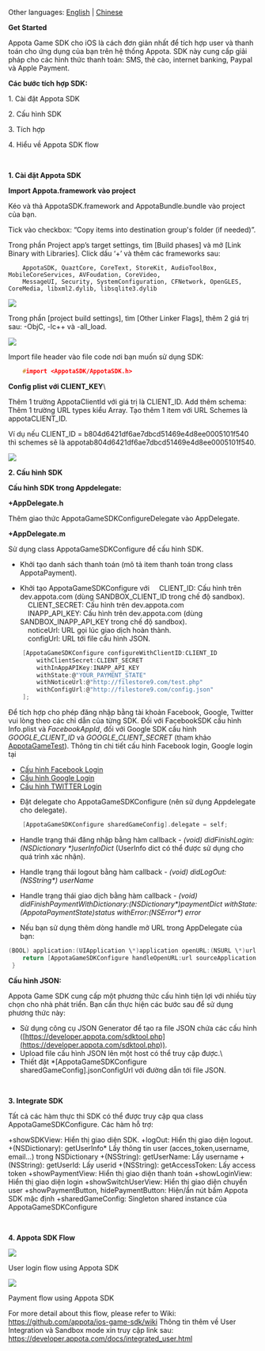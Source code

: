Other languages: [English](README_EN.md) | [Chinese](README_CN.md)

**Get Started**

Appota Game SDK cho iOS là cách đơn giản nhất để tích hợp user và thanh toán cho ứng dụng của bạn trên hệ thống Appota. SDK này cung cấp giải pháp cho các hình thức thanh toán: SMS, thẻ cào, internet banking, Paypal và Apple Payment.

**Các bước tích hợp SDK:**

​1. Cài đặt Appota SDK

​2. Cấu hình SDK

​3. Tích hợp

​4. Hiểu về Appota SDK flow

 

**1. Cài đặt Appota SDK**

**Import Appota.framework vào project**

Kéo và thả AppotaSDK.framework and AppotaBundle.bundle vào project của bạn.

Tick vào checkbox: “Copy items into destination group's folder (if needed)”.
 
Trong phần Project app’s target settings, tìm [Build phases] và mở [Link Binary with Libraries]. Click dấu ‘+’ và thêm các frameworks sau:

```
    AppotaSDK, QuaztCore, CoreText, StoreKit, AudioToolBox, MobileCoreServices, AVFoudation, CoreVideo,
    MessageUI, Security, SystemConfiguration, CFNetwork, OpenGLES, CoreMedia, libxml2.dylib, libsqlite3.dylib
```

![](docs/vn/step1.jpg)

Trong phần [project build settings], tìm [Other Linker Flags], thêm 2 giá trị sau: -ObjC, -lc++ và -all\_load.

![](docs/vn/step2.jpg)

Import file header vào file code nơi bạn muốn sử dụng SDK:

``` c
    #import <AppotaSDK/AppotaSDK.h>
```

**Config plist với CLIENT\_KEY**\
 
Thêm 1 trường AppotaClientId với giá trị là CLIENT\_ID. Add thêm schema: Thêm 1 trường URL types kiểu Array. Tạo thêm 1 item với URL Schemes là appotaCLIENT\_ID.
 
Ví dụ nếu CLIENT\_ID = b804d6421df6ae7dbcd51469e4d8ee0005101f540 thì schemes sẽ là appotab804d6421df6ae7dbcd51469e4d8ee0005101f540.

![](docs/vn/step3.jpg)

**2. Cấu hình SDK**

**Cấu hình SDK trong Appdelegate:**

**+AppDelegate.h**

Thêm giao thức AppotaGameSDKConfigureDelegate vào AppDelegate.

**+AppDelegate.m**

Sử dụng class AppotaGameSDKConfigure để cấu hình SDK.

- Khởi tạo danh sách thanh toán (mô tả item thanh toán trong class AppotaPayment).

- Khởi tạo AppotaGameSDKConfigure với 
     CLIENT\_ID: Cấu hình trên dev.appota.com (dùng SANDBOX\_CLIENT\_ID trong chế độ sandbox).\
     CLIENT\_SECRET: Cấu hình trên dev.appota.com \
     INAPP\_API\_KEY: Cấu hình trên dev.appota.com (dùng SANDBOX\_INAPP\_API\_KEY trong chế độ sandbox).\
     noticeUrl: URL gọi lúc giao dịch hoàn thành.\
     configUrl: URL tới file cấu hình JSON.

``` c
    [AppotaGameSDKConfigure configureWithClientID:CLIENT_ID
        withClientSecret:CLIENT_SECRET
        withInAppAPIKey:INAPP_API_KEY
        withState:@"YOUR_PAYMENT_STATE" 
        withNoticeUrl:@"http://filestore9.com/test.php"
        withConfigUrl:@"http://filestore9.com/config.json" 
    ];
```

Để tích hợp cho phép đăng nhập bằng tài khoản Facebook, Google, Twitter vui lòng theo các chỉ dẫn của từng SDK. Đối với FacebookSDK cấu hình Info.plist và *FacebookAppId*, đối với Google SDK cấu hình *GOOGLE_CLIENT_ID* và *GOOGLE_CLIENT_SECRET* (tham khảo [AppotaGameTest](GameIntegration/AppotaGameTest)).
Thông tin chi tiết cấu hình Facebook login, Google login tại
* [Cấu hình Facebook Login](FBLOGIN_INTEGRATION_EN.md)
* [Cấu hình Google Login](GGLOGIN_INTEGRATION.md)
* [Cấu hình TWITTER Login](TWITTERLOGIN_INTEGRATION_EN.md)


- Đặt delegate cho AppotaGameSDKConfigure (nên sử dụng Appdelegate cho delegate).

``` c
    [AppotaGameSDKConfigure sharedGameConfig].delegate = self;
```

- Handle trạng thái đăng nhập bằng hàm callback - *(void) didFinishLogin:(NSDictionary \*)userInfoDict* (UserInfo dict có thể được sử dụng cho quá trình xác nhận).

- Handle trạng thái logout bằng hàm callback - *(void) didLogOut:(NSString\*) userName*

- Handle trạng thái giao dịch bằng hàm callback - *(void) didFinishPaymentWithDictionary:(NSDictionary\*)paymentDict
withState:(AppotaPaymentState)status withError:(NSError\*) error*

- Nếu bạn sử dụng thêm dòng handle mở URL trong AppDelegate của bạn:

``` c
(BOOL) application:(UIApplication \*)application openURL:(NSURL \*)url sourceApplication:(NSString \*)sourceApplication annotation:(id)annotation {\
    return [AppotaGameSDKConfigure handleOpenURL:url sourceApplication:sourceApplication annotation:annotation];\
 }
```

**Cấu hình JSON:**

Appota Game SDK cung cấp một phương thức cấu hình tiện lợi với nhiều tùy
chọn cho nhà phát triển. Bạn cần thực hiện các bước sau để sử dụng
phương thức này:

- Sử dụng công cụ JSON Generator để tạo ra file JSON chứa các cấu hình
([https://developer.appota.com/sdktool.php](https://developer.appota.com/sdktool.php)).
 - Upload file cấu hình JSON lên một host có thể truy cập được.\
 - Thiết đặt \*[AppotaGameSDKConfigure sharedGameConfig].jsonConfigUrl với đường dẫn tới file JSON.

 

**3. Integrate SDK**

Tất cả các hàm thực thi SDK có thể được truy cập qua class AppotaGameSDKConfigure. Các hàm hỗ trợ:

 +showSDKView: Hiển thị giao diện SDK.
 +logOut: Hiển thị giao diện logout.
 +(NSDictionary): getUserInfo\* Lấy thông tin user (acces\_token,username, email…) trong NSDictionary
 +(NSString): getUserName: Lấy username
 +(NSString): getUserId: Lấy userid
 +(NSString): getAccessToken: Lấy access token
 +showPaymentView: Hiển thị giao diện thanh toán
 +showLoginView: Hiển thị giao diện login
 +showSwitchUserView: Hiển thị giao diện chuyển user
 +showPaymentButton, hidePaymentButton: Hiện/ẩn nút bấm Appota SDK mặc định
 +sharedGameConfig: Singleton shared instance của AppotaGameSDKConfigure

 

**4. Appota SDK Flow**

![](docs/user_flow.png)

User login flow using Appota SDK

![](docs/payment_flow.png)

Payment flow using Appota SDK

For more detail about this flow, please refer to Wiki: https://github.com/appota/ios-game-sdk/wiki
Thông tin thêm về User Integration và Sandbox mode xin truy cập link sau: https://developer.appota.com/docs/integrated_user.html

